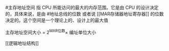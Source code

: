 #主存地址空间  指 CPU 所能访问的最大的内存范围。它是由 CPU 的设计决定的，具体来说，是由 #地址总线的位数 或者说 [[MAR存储器地址寄存器]] 的位数决定的。这个空间是一个理论上的、设计上的最大值 

主存地址空间大小 = $2^{\text{MAR位数}} \times$ 编址单位大小   

[[逻辑地址结构]] 
